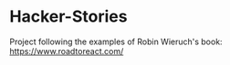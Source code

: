 # Hacker-Stories

Project following the examples of Robin Wieruch's book: https://www.roadtoreact.com/